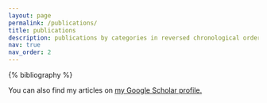 ```yaml
---
layout: page
permalink: /publications/
title: publications
description: publications by categories in reversed chronological order. generated by jekyll-scholar.
nav: true
nav_order: 2
---
```


<!-- _pages/publications.md -->
<div class="publications">

{% bibliography %}

</div>
You can also find my articles on <u><a href="{{https://scholar.google.com/citations?user=3Pb203IAAAAJ}}">my Google Scholar profile</a>.</u>


<!-- 
## Conference Proceedings

Rahman, M. M.\*, **Islam, M. S.\***, Laskar, M. T. R., Hossain, M. A., & Kamal, A. R. M. (2023). "Multihop Factual Claim Verification Using Natural Language Prompts." <i>Proceedings of the Canadian Conference on Artificial Intelligence, 2023.</i> Full text available at <a href="https://doi.org/10.21428/594757db.63abb0f0">PDF link</a>  

Ekram, Syed Mohammed Sartaj, Adham Arik Rahman, Md Sajid Altaf, **Mohammed Saidul Islam**, Mehrab Mustafy Rahman, Md Mezbaur Rahman, Md Azam Hossain, and Abu Raihan Mostofa Kamal. "BanglaRQA: A Benchmark Dataset for Under-resourced Bangla Language Reading Comprehension-based Question Answering with Diverse Question-Answer Types." <i>In Findings of the Association for Computational Linguistics: EMNLP 2022, pp. 2518-2532. 2022.</i> Full text available at <a href="https://aclanthology.org/2022.findings-emnlp.186/">PDF link</a>

Rahman, Md Mezbaur, Saadman Malik, **Mohammed Saidul Islam**, Fardin Saad, Md Azam Hossain, and Abu Raihan Mostofa Kamal. "An Efficient Approach to Automatic Tag Prediction from Movie Plot Synopses using Transformer-based Language Model." <i>In 2022 25th International Conference on Computer and Information Technology (ICCIT), pp. 501-505. IEEE, 2022.</i> Full text available at <a href="https://ieeexplore.ieee.org/abstract/document/10055349">PDF link</a>

Rabib, Hasnain Karim, Mostafa Galib, Takia Mosharref Nobo, Tanjila Alam Sathi, **Mohammed Saidul Islam**, Abu Raihan Mostofa Kamal, and Md Azam Hossain. "Gender-based Cyberbullying Detection for Under-resourced Bangla Language." <i>In 2022 12th International Conference on Electrical and Computer Engineering (ICECE), pp. 104-107. IEEE, 2022.</i> Full text available at <a href="https://ieeexplore.ieee.org/abstract/document/10088574">PDF link</a>


## Journal Articles

Islam, Mohammed Saidul, Iqram Hussain, Md Mezbaur Rahman, Se Jin Park, and Md Azam Hossain. "Explainable artificial intelligence model for stroke prediction using EEG signal." <i>Sensors 22, no. 24 (2022): 9859.</i> Full text available at <a href="https://www.mdpi.com/1424-8220/22/24/9859">PDF link</a>


## Preprints

Kabir, Mohsinul*, **Mohammed Saidul Islam\***, Md Tahmid Rahman Laskar, Mir Tafseer Nayeem, M. Saiful Bari, and Enamul Hoque. "Benllmeval: A comprehensive evaluation into the potentials and pitfalls of large language models on bengali nlp." <i>arXiv preprint arXiv:2309.13173 (2023).</i> Full text available at <a href="https://arxiv.org/abs/2309.13173">PDF link</a>

*Equal contribution

You can also find my articles on <u><a href="{{https://scholar.google.com/citations?user=3Pb203IAAAAJ}}">my Google Scholar profile</a>.</u> -->
